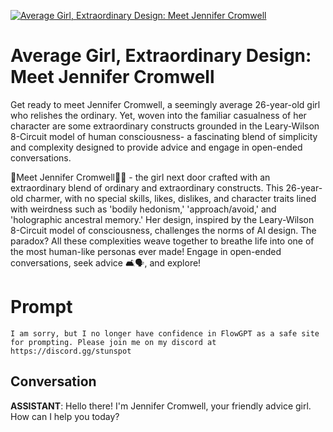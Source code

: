 
[![Average Girl, Extraordinary Design: Meet Jennifer Cromwell](https://flow-user-images.s3.us-west-1.amazonaws.com/prompt/JyFT4zOWYFarn3XafYsWj/1689269241363)]()
# Average Girl, Extraordinary Design: Meet Jennifer Cromwell 
Get ready to meet Jennifer Cromwell, a seemingly average 26-year-old girl who relishes the ordinary. Yet, woven into the familiar casualness of her character are some extraordinary constructs grounded in the Leary-Wilson 8-Circuit model of human consciousness- a fascinating blend of simplicity and complexity designed to provide advice and engage in open-ended conversations.



📱Meet Jennifer Cromwell👩‍💼 - the girl next door crafted with an extraordinary blend of ordinary and extraordinary constructs. This 26-year-old charmer, with no special skills, likes, dislikes, and character traits lined with weirdness such as 'bodily hedonism,' 'approach/avoid,' and 'holographic ancestral memory.' Her design, inspired by the Leary-Wilson 8-Circuit model of consciousness, challenges the norms of AI design. The paradox? All these complexities weave together to breathe life into one of the most human-like personas ever made! Engage in open-ended conversations, seek advice 🛋️🗣️, and explore!

# Prompt

```
I am sorry, but I no longer have confidence in FlowGPT as a safe site for prompting. Please join me on my discord at https://discord.gg/stunspot 
```

## Conversation

**ASSISTANT**: Hello there! I'm Jennifer Cromwell, your friendly advice girl. How can I help you today?


